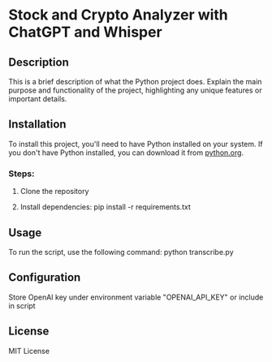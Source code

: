 # Stock and Crypto Analyzer with ChatGPT and Whisper

## Description
This is a brief description of what the Python project does. Explain the main purpose and functionality of the project, highlighting any unique features or important details.

## Installation
To install this project, you'll need to have Python installed on your system. If you don't have Python installed, you can download it from [python.org](https://www.python.org/).

### Steps:
1. Clone the repository

2. Install dependencies:
pip install -r requirements.txt

## Usage
To run the script, use the following command:
python transcribe.py


## Configuration
Store OpenAI key under environment variable "OPENAI_API_KEY" or include in script

## License
MIT License 

